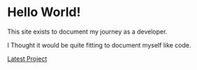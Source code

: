 # Hello World!

This site exists to document my journey as a developer.  

I Thought it would be quite fitting to document myself like code.

[Latest Project](https://nickyfaulding.github.io/FYP-Raylib-Wasm/)
